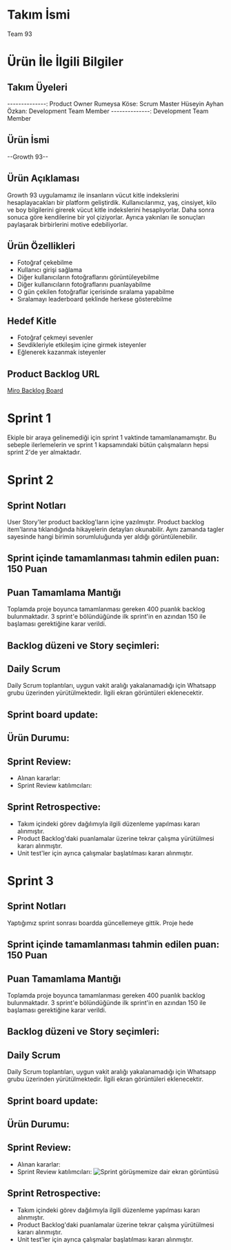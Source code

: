 # Takım İsmi
Team 93

# Ürün İle İlgili Bilgiler

## Takım Üyeleri
--------------: Product Owner
Rumeysa Köse: Scrum Master
Hüseyin Ayhan Özkan: Development Team Member
--------------: Development Team Member

## Ürün İsmi
--Growth 93--

## Ürün Açıklaması
Growth 93 uygulamamız ile insanların vücut kitle indekslerini hesaplayacakları bir platform geliştirdik. Kullanıcılarımız, yaş, cinsiyet, kilo ve boy bilgilerini girerek vücut kitle indekslerini hesaplıyorlar. Daha sonra sonuca göre kendilerine bir yol çiziyorlar. Ayrıca yakınları ile sonuçları paylaşarak birbirlerini motive edebiliyorlar.


## Ürün Özellikleri
- Fotoğraf çekebilme
- Kullanıcı girişi sağlama
- Diğer kullanıcıların fotoğraflarını görüntüleyebilme
- Diğer kullanıcıların fotoğraflarını puanlayabilme
- O gün çekilen fotoğraflar içerisinde sıralama yapabilme
- Sıralamayı leaderboard şeklinde herkese gösterebilme

## Hedef Kitle
- Fotoğraf çekmeyi sevenler
- Sevdikleriyle etkileşim içine girmek isteyenler
- Eğlenerek kazanmak isteyenler

## Product Backlog URL
[Miro Backlog Board](https://miro.com/welcomeonboard/eEtGMFpJdEVaYzZBellqMkdDYVlWbExva25BVTdDN1RDTGRuaEplVmkzcDNOWWVFTU9jcnIyakZrQzhrd21lOHwzNDU4NzY0NTE2NTI3OTg0ODg1?share_link_id=217592771496)

# Sprint 1
Ekiple bir araya gelinemediği için sprint 1 vaktinde tamamlanamamıştır. Bu sebeple ilerlemelerin ve sprint 1 kapsamındaki bütün çalışmaların hepsi sprint 2'de yer almaktadır.

# Sprint 2
## Sprint Notları
User Story'ler product backlog'ların içine yazılmıştır. Product backlog item'larına tıklandığında hikayelerin detayları okunabilir. Aynı zamanda tagler sayesinde hangi birimin sorumluluğunda yer aldığı görüntülenebilir.

## Sprint içinde tamamlanması tahmin edilen puan: 150 Puan

## Puan Tamamlama Mantığı
Toplamda proje boyunca tamamlanması gereken 400 puanlık backlog bulunmaktadır. 3 sprint'e bölündüğünde ilk sprint'in en azından 150 ile başlaması gerektiğine karar verildi.

## Backlog düzeni ve Story seçimleri: 

## Daily Scrum
Daily Scrum toplantıları, uygun vakit aralığı yakalanamadığı için Whatsapp grubu üzerinden yürütülmektedir. İlgili ekran görüntüleri eklenecektir.

## Sprint board update:

## Ürün Durumu: 

## Sprint Review:
- Alınan kararlar:
- Sprint Review katılımcıları: 

## Sprint Retrospective:
- Takım içindeki görev dağılımıyla ilgili düzenleme yapılması kararı alınmıştır.
- Product Backlog'daki puanlamalar üzerine tekrar çalışma yürütülmesi kararı alınmıştır.
- Unit test'ler için ayrıca çalışmalar başlatılması kararı alınmıştır.

# Sprint 3
## Sprint Notları
Yaptığımız sprint sonrası boardda güncellemeye gittik. Proje hede

## Sprint içinde tamamlanması tahmin edilen puan: 150 Puan

## Puan Tamamlama Mantığı
Toplamda proje boyunca tamamlanması gereken 400 puanlık backlog bulunmaktadır. 3 sprint'e bölündüğünde ilk sprint'in en azından 150 ile başlaması gerektiğine karar verildi.

## Backlog düzeni ve Story seçimleri: 

## Daily Scrum
Daily Scrum toplantıları, uygun vakit aralığı yakalanamadığı için Whatsapp grubu üzerinden yürütülmektedir. İlgili ekran görüntüleri eklenecektir.

## Sprint board update:


## Ürün Durumu: 

## Sprint Review:
- Alınan kararlar:
- Sprint Review katılımcıları: 
![Sprint görüşmemize dair ekran görüntüsü]((http://url/to/img.png))
## Sprint Retrospective:
- Takım içindeki görev dağılımıyla ilgili düzenleme yapılması kararı alınmıştır.
- Product Backlog'daki puanlamalar üzerine tekrar çalışma yürütülmesi kararı alınmıştır.
- Unit test'ler için ayrıca çalışmalar başlatılması kararı alınmıştır.
